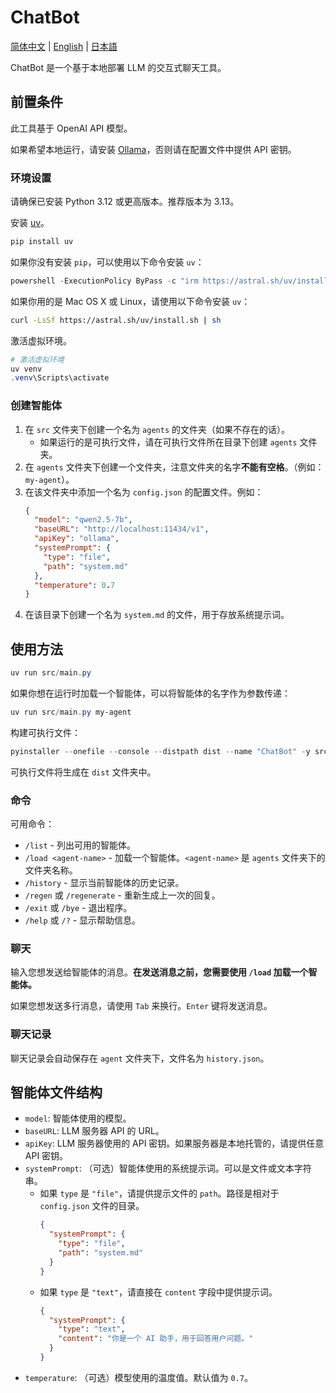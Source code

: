 # ChatBot
[简体中文](./README.md) | [English](./README_en.md) | [日本語](./README_ja.md)

ChatBot 是一个基于本地部署 LLM 的交互式聊天工具。

## 前置条件
此工具基于 OpenAI API 模型。

如果希望本地运行，请安装 [Ollama](https://ollama.com)，否则请在配置文件中提供 API 密钥。

### 环境设置
请确保已安装 Python 3.12 或更高版本。推荐版本为 3.13。

安装 [uv](https://docs.astral.sh/uv/getting-started/installation/)。

```powershell
pip install uv
```

如果你没有安装 `pip`，可以使用以下命令安装 `uv`：

```powershell
powershell -ExecutionPolicy ByPass -c "irm https://astral.sh/uv/install.ps1 | iex"
```

如果你用的是 Mac OS X 或 Linux，请使用以下命令安装 `uv`：

```bash
curl -LsSf https://astral.sh/uv/install.sh | sh
```

激活虚拟环境。

```powershell
# 激活虚拟环境
uv venv
.venv\Scripts\activate
```

### 创建智能体
1. 在 `src` 文件夹下创建一个名为 `agents` 的文件夹（如果不存在的话）。
    - 如果运行的是可执行文件，请在可执行文件所在目录下创建 `agents` 文件夹。
1. 在 `agents` 文件夹下创建一个文件夹，注意文件夹的名字**不能有空格**。（例如：`my-agent`）。
1. 在该文件夹中添加一个名为 `config.json` 的配置文件。例如：
    ```json
    {
      "model": "qwen2.5-7b",
      "baseURL": "http://localhost:11434/v1",
      "apiKey": "ollama",
      "systemPrompt": {
        "type": "file",
        "path": "system.md"
      },
      "temperature": 0.7
    }
    ```
1. 在该目录下创建一个名为 `system.md` 的文件，用于存放系统提示词。

## 使用方法
```powershell
uv run src/main.py
```

如果你想在运行时加载一个智能体，可以将智能体的名字作为参数传递：
  
```powershell
uv run src/main.py my-agent
```

构建可执行文件：

```powershell
pyinstaller --onefile --console --distpath dist --name "ChatBot" -y src/main.py
```

可执行文件将生成在 `dist` 文件夹中。

### 命令
可用命令：
- `/list` - 列出可用的智能体。
- `/load <agent-name>` - 加载一个智能体。`<agent-name>` 是 `agents` 文件夹下的文件夹名称。
- `/history` - 显示当前智能体的历史记录。
- `/regen` 或 `/regenerate` - 重新生成上一次的回复。
- `/exit` 或 `/bye` - 退出程序。
- `/help` 或 `/?` - 显示帮助信息。

### 聊天
输入您想发送给智能体的消息。**在发送消息之前，您需要使用 `/load` 加载一个智能体。**

如果您想发送多行消息，请使用 `Tab` 来换行。`Enter` 键将发送消息。

### 聊天记录
聊天记录会自动保存在 `agent` 文件夹下，文件名为 `history.json`。

## 智能体文件结构
- `model`: 智能体使用的模型。
- `baseURL`: LLM 服务器 API 的 URL。
- `apiKey`: LLM 服务器使用的 API 密钥。如果服务器是本地托管的，请提供任意 API 密钥。
- `systemPrompt`: （可选）智能体使用的系统提示词。可以是文件或文本字符串。
    - 如果 `type` 是 `"file"`，请提供提示文件的 `path`。路径是相对于 `config.json` 文件的目录。
        ```json
        {
          "systemPrompt": {
            "type": "file",
            "path": "system.md"
          }
        }
        ```
    - 如果 `type` 是 `"text"`，请直接在 `content` 字段中提供提示词。
        ```json
        {
          "systemPrompt": {
            "type": "text",
            "content": "你是一个 AI 助手，用于回答用户问题。"
          }
        }
        ```
- `temperature`: （可选）模型使用的温度值。默认值为 `0.7`。
